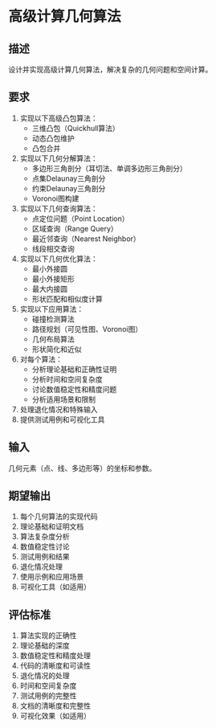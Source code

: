 # 高级计算几何算法

## 描述
设计并实现高级计算几何算法，解决复杂的几何问题和空间计算。

## 要求
1. 实现以下高级凸包算法：
   - 三维凸包（Quickhull算法）
   - 动态凸包维护
   - 凸包合并
2. 实现以下几何分解算法：
   - 多边形三角剖分（耳切法、单调多边形三角剖分）
   - 点集Delaunay三角剖分
   - 约束Delaunay三角剖分
   - Voronoi图构建
3. 实现以下几何查询算法：
   - 点定位问题（Point Location）
   - 区域查询（Range Query）
   - 最近邻查询（Nearest Neighbor）
   - 线段相交查询
4. 实现以下几何优化算法：
   - 最小外接圆
   - 最小外接矩形
   - 最大内接圆
   - 形状匹配和相似度计算
5. 实现以下应用算法：
   - 碰撞检测算法
   - 路径规划（可见性图、Voronoi图）
   - 几何布局算法
   - 形状简化和近似
6. 对每个算法：
   - 分析理论基础和正确性证明
   - 分析时间和空间复杂度
   - 讨论数值稳定性和精度问题
   - 分析适用场景和限制
7. 处理退化情况和特殊输入
8. 提供测试用例和可视化工具

## 输入
几何元素（点、线、多边形等）的坐标和参数。

## 期望输出
1. 每个几何算法的实现代码
2. 理论基础和证明文档
3. 算法复杂度分析
4. 数值稳定性讨论
5. 测试用例和结果
6. 退化情况处理
7. 使用示例和应用场景
8. 可视化工具（如适用）

## 评估标准
1. 算法实现的正确性
2. 理论基础的深度
3. 数值稳定性和精度处理
4. 代码的清晰度和可读性
5. 退化情况的处理
6. 时间和空间复杂度
7. 测试用例的完整性
8. 文档的清晰度和完整性
9. 可视化效果（如适用）